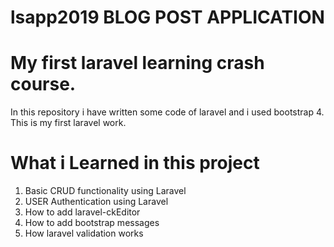 # lsapp2019 BLOG POST APPLICATION
# My first laravel learning crash course.
In this repository i have written some code of laravel and i used bootstrap 4.
This is my first laravel work.

# What i Learned in this project
 1. Basic CRUD functionality using Laravel
 2. USER Authentication using Laravel
 3. How to add laravel-ckEditor
 4. How to add bootstrap messages
 5. How laravel validation works
